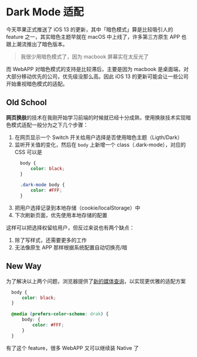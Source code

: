 # Dark Mode 适配

今天苹果正式推送了 iOS 13 的更新，其中「暗色模式」算是比较吸引人的 feature 之一，其实暗色主题早就在 macOS 中上线了，许多第三方原生 APP 也跟上潮流推出了暗色版本。

> 我很少用暗色模式了，因为 macbook 屏幕实在太反光了

而 WebAPP 对暗色模式的支持是比较滞后，主要是因为 macbook 是桌面端，对大部分移动优先的公司，优先级没那么高。因此 iOS 13 的更新可能会让一些公司开始重视暗色模式的适配。

## Old School

**网页换肤**的技术在我刚开始学习前端的时候就已经十分成熟，使用换肤技术实现暗色模式适配一般分为之下几个步骤：

1. 在网页显示一个 Switch 开关给用户选择是否使用暗色主题（Ligth/Dark）
2. 监听开关值的变化，然后在 `body` 上新增一个 class（.dark-mode），对应的 CSS 可以是
      ```css
        body {
        	color: black;
        }
        
        .dark-mode body {
        	color: #FFF;
        }
      ```
3. 把用户选择记录到本地存储（cookie/localStorage）中
4. 下次刷新页面，优先使用本地存储的配置

这样可以把选择权留给用户，但反过来说也有两个缺点：

1. 除了写样式，还需要更多的工作
2. 无法像原生 APP 那样根据系统配置自动切换亮/暗

## New Way

为了解决以上两个问题，浏览器提供了[新的媒体查询](https://developer.mozilla.org/en-US/docs/Web/CSS/@media/prefers-color-scheme)，以实现更优雅的适配方案
  ```css
    body {
    	color: black;
    }
    
    @media (prefers-color-scheme: drak) {
    	body: {
    		color: #FFF;
    	}
    }
  ```
有了这个 feature，很多 WebAPP 又可以继续装 Native 了